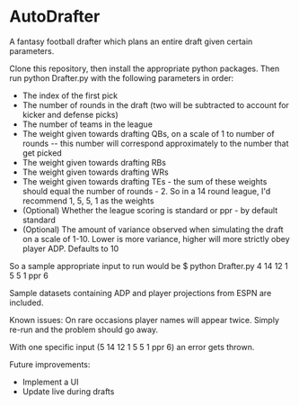 # AutoDrafter

A fantasy football drafter which plans an entire draft given certain parameters.

Clone this repository, then install the appropriate python packages. Then run python Drafter.py with the following parameters in order:
  - The index of the first pick 
  - The number of rounds in the draft (two will be subtracted to account for kicker and defense picks)
  - The number of teams in the league
  - The weight given towards drafting QBs, on a scale of 1 to number of rounds -- this number will correspond approximately to the number that get picked
  - The weight given towards drafting RBs
  - The weight given towards drafting WRs
  - The weight given towards drafting TEs - the sum of these weights should equal the number of rounds - 2. So in a 14 round league, I'd recommend 1, 5, 5, 1 as the weights
  - (Optional) Whether the league scoring is standard or ppr - by default standard
  - (Optional) The amount of variance observed when simulating the draft on a scale of 1-10. Lower is more variance, higher will more strictly obey player ADP. Defaults to 10
  
  So a sample appropriate input to run would be $ python Drafter.py 4 14 12 1 5 5 1 ppr 6
 
 Sample datasets containing ADP and player projections from ESPN are included.
 
 Known issues:
 On rare occasions player names will appear twice. Simply re-run and the problem should go away.
 
 With one specific input (5 14 12 1 5 5 1 ppr 6) an error gets thrown.
 
 Future improvements:
   - Implement a UI
   - Update live during drafts

